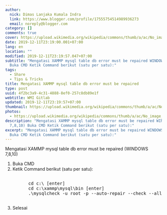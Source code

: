 ```yaml
---
author:
  nick: Dimas Lanjaka Kumala Indra
  link: https://www.blogger.com/profile/17555754514989936273
  email: noreply@blogger.com
category: []
comments: true
cover: https://upload.wikimedia.org/wikipedia/commons/thumb/a/ac/No_image_available.svg/2048px-No_image_available.svg.png
date: 2019-12-11T23:19:00.001+07:00
lang: en
location: ""
modified: 2019-12-11T23:19:57.047+07:00
subtitle: "Mengatasi XAMMP mysql table db error must be repaired WINDOWS 7,8,10)
  Buka CMD Ketik Command berikut (satu per satu):"
tags:
  - Share
  - Tips & Tricks
title: Mengatasi XAMMP mysql table db error must be repaired
type: post
uuid: 4f2bc3a9-4c31-4888-8ef0-257c8db89e1f
webtitle: WMI Gitlab
updated: 2019-12-11T23:19:57+07:00
thumbnail: https://upload.wikimedia.org/wikipedia/commons/thumb/a/ac/No_image_available.svg/2048px-No_image_available.svg.png
photos:
  - https://upload.wikimedia.org/wikipedia/commons/thumb/a/ac/No_image_available.svg/2048px-No_image_available.svg.png
description: "Mengatasi XAMMP mysql table db error must be repaired WINDOWS
  7,8,10) Buka CMD Ketik Command berikut (satu per satu):"
excerpt: "Mengatasi XAMMP mysql table db error must be repaired WINDOWS 7,8,10)
  Buka CMD Ketik Command berikut (satu per satu):"
---
```


<div dir="ltr" style="text-align: left;" trbidi="on">  Mengatasi XAMMP mysql table db error must be repaired (WINDOWS 7,8,10)   <br>  <ol>    <li>Buka CMD</li>    <li>Ketik Command berikut (satu per satu):</li>    <pre><br>      cd c:\ [enter]<br>      cd c:\xammp\mysql\bin [enter]<br>      .\mysqlcheck -u root -p --auto-repair --check --all-databases [enter]<br>    </pre>    <li>Selesai</li>  </ol></div>